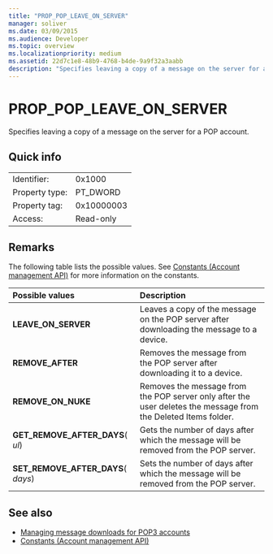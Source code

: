 ```yaml
---
title: "PROP_POP_LEAVE_ON_SERVER"
manager: soliver
ms.date: 03/09/2015
ms.audience: Developer
ms.topic: overview
ms.localizationpriority: medium
ms.assetid: 22d7c1e8-48b9-4768-b4de-9a9f32a3aabb
description: "Specifies leaving a copy of a message on the server for a POP account."
---
```


# PROP_POP_LEAVE_ON_SERVER

Specifies leaving a copy of a message on the server for a POP account.
  
## Quick info

|||
|:-----|:-----|
|Identifier:  <br/> |0x1000  <br/> |
|Property type:  <br/> |PT_DWORD  <br/> |
|Property tag:  <br/> |0x10000003  <br/> |
|Access:  <br/> |Read-only  <br/> |
   
## Remarks

The following table lists the possible values. See [Constants (Account management API)](constants-account-management-api.md) for more information on the constants. 
  
|**Possible values**|**Description**|
|:-----|:-----|
|**LEAVE_ON_SERVER** <br/> |Leaves a copy of the message on the POP server after downloading the message to a device. |
|**REMOVE_AFTER** <br/> |Removes the message from the POP server after downloading it to a device. |
|**REMOVE_ON_NUKE** <br/> |Removes the message from the POP server only after the user deletes the message from the Deleted Items folder. |
|**GET_REMOVE_AFTER_DAYS**( _ul_)  <br/> |Gets the number of days after which the message will be removed from the POP server. |
|**SET_REMOVE_AFTER_DAYS**( _days_)  <br/> |Sets the number of days after which the message will be removed from the POP server. |
   
## See also

- [Managing message downloads for POP3 accounts](managing-message-downloads-for-pop3-accounts.md) 
- [Constants (Account management API)](constants-account-management-api.md)

